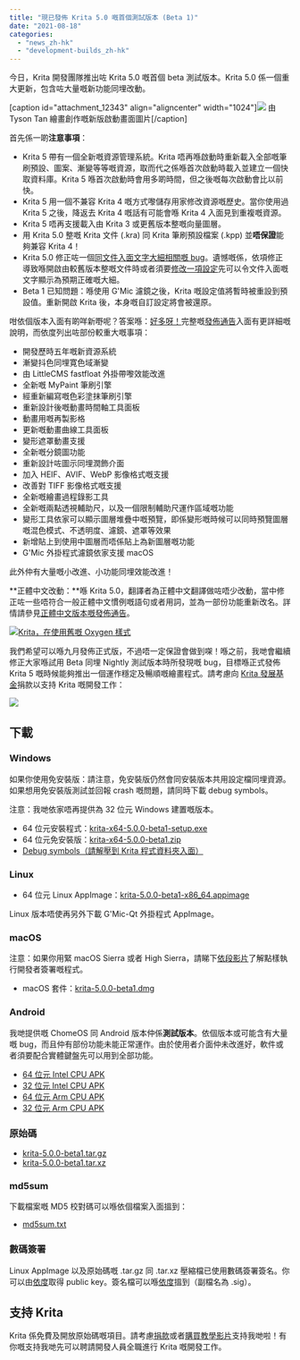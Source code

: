 ```yaml
---
title: "現已發佈 Krita 5.0 嘅首個測試版本 (Beta 1)"
date: "2021-08-18"
categories: 
  - "news_zh-hk"
  - "development-builds_zh-hk"
---
```


今日，Krita 開發團隊推出咗 Krita 5.0 嘅首個 beta 測試版本。Krita 5.0 係一個重大更新，包含咗大量嘅新功能同埋改動。

\[caption id="attachment\_12343" align="aligncenter" width="1024"\][![](/images/posts/2021/electrichearts_20201224A_kiki_c1_1080P-1024x512.png)](https://krita.org/wp-content/uploads/2021/08/electrichearts_20201224A_kiki_c1_1080P.png) 由 Tyson Tan 繪畫創作嘅新版啟動畫面圖片\[/caption\]

首先係一啲**注意事項**：

- Krita 5 帶有一個全新嘅資源管理系統。Krita 唔再喺啟動時重新載入全部嘅筆刷預設、圖案、漸變等等嘅資源，取而代之係喺首次啟動時載入並建立一個快取資料庫。Krita 5 喺首次啟動時會用多啲時間，但之後嘅每次啟動會比以前快。
- Krita 5 用一個不兼容 Krita 4 嘅方式嚟儲存用家修改資源嘅歷史。當你使用過 Krita 5 之後，降返去 Krita 4 嘅話有可能會喺 Krita 4 入面見到重複嘅資源。
- Krita 5 唔再支援載入由 Krita 3 或更舊版本整嘅向量圖層。
- 用 Krita 5.0 整嘅 Krita 文件 (.kra) 同 Krita 筆刷預設檔案 (.kpp) 並**唔保證**能夠兼容 Krita 4！
- Krita 5.0 修正咗一個[同文件入面文字大細相關嘅 bug](https://krita.org/en/krita-5-0-release-notes/#text_size_dpi_issue_fix)。遺憾嘅係，依項修正導致喺開啟由較舊版本整嘅文件時或者須要[修改一項設定](https://docs.krita.org/en/reference_manual/preferences/general_settings.html#miscellaneous)先可以令文件入面嘅文字顯示為預期正確嘅大細。
- Beta 1 已知問題：喺使用 G'Mic 濾鏡之後，Krita 嘅設定值將暫時被重設到預設值。重新開啟 Krita 後，本身嘅自訂設定將會被還原。

咁依個版本入面有啲咩新嘢呢？答案喺：[好多呀！](https://krita.org/en/krita-5-0-release-notes/)完整嘅[發佈通告](https://krita.org/en/krita-5-0-release-notes/)入面有更詳細嘅說明，而依度列出咗部份較重大嘅事項：

- 開發歷時五年嘅新資源系統
- 漸變抖色同埋寛色域漸變
- 由 LittleCMS fastfloat 外掛帶嚟效能改進
- 全新嘅 MyPaint 筆刷引擎
- 經重新編寫嘅色彩塗抹筆刷引擎
- 重新設計後嘅動畫時間軸工具面板
- 動畫用嘅再製影格
- 更新嘅動畫曲線工具面板
- 變形遮罩動畫支援
- 全新嘅分鏡圖功能
- 重新設計咗圖示同埋潤飾介面
- 加入 HEIF、AVIF、WebP 影像格式嘅支援
- 改善對 TIFF 影像格式嘅支援
- 全新嘅繪畫過程錄影工具
- 全新嘅兩點透視輔助尺，以及一個限制輔助尺運作區域嘅功能
- 變形工具依家可以顯示圖層堆疊中嘅預覽，即係變形嘅時候可以同時預覽圖層嘅混色模式、不透明度、濾鏡、遮罩等效果
- 新增貼上到使用中圖層而唔係貼上為新圖層嘅功能
- G'Mic 外掛程式濾鏡依家支援 macOS

此外仲有大量嘅小改進、小功能同埋效能改進！

**正體中文改動：**喺 Krita 5.0，翻譯者為正體中文翻譯做咗唔少改動，當中修正咗一些唔符合一般正體中文慣例嘅語句或者用詞，並為一部份功能重新改名。詳情請參見[正體中文版本嘅發佈通告](https://krita.org/zh-hk/krita-5-0-release-notes_zh-hk/#trad-chinese-changes)。

[![Krita，在使用舊嘅 Oxygen 樣式](/images/posts/2021/krita-style-change-1024x533.png)](https://krita.org/wp-content/uploads/2021/08/krita-style-change.png)

我們希望可以喺九月發佈正式版，不過唔一定保證會做到㗎！喺之前，我哋會繼續修正大家喺試用 Beta 同埋 Nightly 測試版本時所發現嘅 bug，目標喺正式發佈 Krita 5 嘅時候能夠推出一個運作穩定及暢順嘅繪畫程式。請考慮向 [Krita 發展基金](https://fund.krita.org/)捐款以支持 Krita 嘅開發工作：

[![](/images/posts/2021/devfund-1024x346.png)](https://fund.krita.org)

## 下載

### Windows

如果你使用免安裝版：請注意，免安裝版仍然會同安裝版本共用設定檔同埋資源。如果想用免安裝版測試並回報 crash 嘅問題，請同時下載 debug symbols。

注意：我哋依家唔再提供為 32 位元 Windows 建置嘅版本。

- 64 位元安裝程式：[krita-x64-5.0.0-beta1-setup.exe](https://download.kde.org/unstable/krita/5.0.0-beta1/krita-x64-5.0.0-beta1-setup.exe)
- 64 位元免安裝版：[krita-x64-5.0.0-beta1.zip](https://download.kde.org/unstable/krita/5.0.0-beta1/krita-x64-5.0.0-beta1.zip)
- [Debug symbols（請解壓到 Krita 程式資料夾入面）](https://download.kde.org/unstable/krita/5.0.0-beta1/krita-x64-5.0.0-beta1-dbg.zip)

### Linux

- 64 位元 Linux AppImage：[krita-5.0.0-beta1-x86\_64.appimage](https://download.kde.org/unstable/krita/5.0.0-beta1/krita-5.0.0-beta1-x86_64.appimage)

Linux 版本唔使再另外下載 G'Mic-Qt 外掛程式 AppImage。

### macOS

注意：如果你用緊 macOS Sierra 或者 High Sierra，請睇下[依段影片](https://www.youtube.com/watch?v=3py0kgq95Hk)了解點樣執行開發者簽署嘅程式。

- macOS 套件：[krita-5.0.0-beta1.dmg](https://download.kde.org/unstable/krita/5.0.0-beta1/krita-5.0.0-beta1.dmg)

### Android

我哋提供嘅 ChomeOS 同 Android 版本仲係**測試版本**。依個版本或可能含有大量嘅 bug，而且仲有部份功能未能正常運作。由於使用者介面仲未改進好，軟件或者須要配合實體鍵盤先可以用到全部功能。

- [64 位元 Intel CPU APK](https://download.kde.org/unstable/krita/5.0.0-beta1/krita-x86_64-5.0.0-beta1-release-signed.apk)
- [32 位元 Intel CPU APK](https://download.kde.org/unstable/krita/5.0.0-beta1/krita-x86-5.0.0-beta1-release-signed.apk)
- [64 位元 Arm CPU APK](https://download.kde.org/unstable/krita/5.0.0-beta1/krita-arm64-v8a-5.0.0-beta1-release-signed.apk)
- [32 位元 Arm CPU APK](https://download.kde.org/unstable/krita/5.0.0-beta1/krita-armeabi-v7a-5.0.0-beta1-release-signed.apk)

### 原始碼

- [krita-5.0.0-beta1.tar.gz](https://download.kde.org/unstable/krita/5.0.0-beta1/krita-5.0.0-beta1.tar.gz)
- [krita-5.0.0-beta1.tar.xz](https://download.kde.org/unstable/krita/5.0.0-beta1/krita-5.0.0-beta1.tar.xz)

### md5sum

下載檔案嘅 MD5 校對碼可以喺依個檔案入面搵到：

- [md5sum.txt](https://download.kde.org/unstable/krita/5.0.0-beta1/md5sum.txt)

### 數碼簽署

Linux AppImage 以及原始碼嘅 .tar.gz 同 .tar.xz 壓縮檔已使用數碼簽署簽名。你可以由[依度](https://files.kde.org/krita/4DA79EDA231C852B)取得 public key。簽名檔可以喺[依度](https://download.kde.org/unstable/krita/5.0.0-beta1/)搵到（副檔名為 .sig）。

## 支持 Krita

Krita 係免費及開放原始碼嘅項目。請考慮[捐款](https://fund.krita.org)或者[購買教學影片](https://krita.org/en/shop/)支持我哋啦！有你嘅支持我哋先可以聘請開發人員全職進行 Krita 嘅開發工作。
